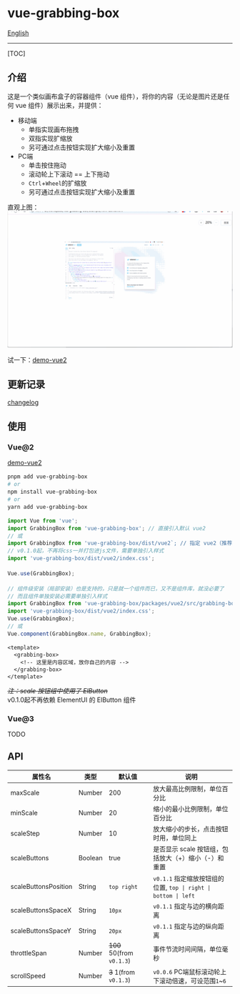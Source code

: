 # vue-grabbing-box

[English](README.md)

---

[TOC]

## 介绍

这是一个类似画布盒子的容器组件（vue 组件），将你的内容（无论是图片还是任何 vue 组件）展示出来，并提供：

- 移动端
  - 单指实现画布拖拽
  - 双指实现扩缩放
  - 另可通过点击按钮实现扩大缩小及重置
- PC端
  - 单击按住拖动
  - 滚动轮上下滚动 == 上下拖动
  - `Ctrl`+`Wheel`的扩缩放
  - 另可通过点击按钮实现扩大缩小及重置

直观上图：
![](docs/images/vue2-demo-captture.gif)

试一下：[demo-vue2](https://codermonkie.github.io/vue-grabbing-box/demo-vue2/)

## 更新记录

[changelog](./CHANGELOG.md)

## 使用

### Vue@2

[demo-vue2](./example/demo-vue2/)

```bash
pnpm add vue-grabbing-box
# or
npm install vue-grabbing-box
# or
yarn add vue-grabbing-box
```

```js
import Vue from 'vue';
import GrabbingBox from 'vue-grabbing-box'; // 直接引入默认 vue2
// 或
import GrabbingBox from 'vue-grabbing-box/dist/vue2`; // 指定 vue2（推荐）
// v0.1.0起，不再将css一并打包进js文件，需要单独引入样式
import 'vue-grabbing-box/dist/vue2/index.css';

Vue.use(GrabbingBox);

// 组件级安装（局部安装）也是支持的，只是就一个组件而已，又不是组件库，就没必要了
// 而且组件单独安装必需要单独引入样式
import GrabbingBox from 'vue-grabbing-box/packages/vue2/src/grabbing-box';
import 'vue-grabbing-box/dist/vue2/index.css';
Vue.use(GrabbingBox);
// 或
Vue.component(GrabbingBox.name, GrabbingBox);
```

```vue
<template>
  <grabbing-box>
    <!-- 这里是内容区域，放你自己的内容 -->
  </grabbing-box>
</template>
```

~~*注：scale 按钮组中使用了 ElButton*~~  
v0.1.0起不再依赖 ElementUI 的 ElButton 组件

### Vue@3

TODO

## API

|属性名|类型|默认值|说明|
|--|--|--|--|
|maxScale|Number|200|放大最高比例限制，单位百分比|
|minScale|Number|20|缩小的最小比例限制，单位百分比|
|scaleStep|Number|10|放大缩小的步长，点击按钮时用，单位同上|
|scaleButtons|Boolean|true|是否显示 scale 按钮组，包括放大（+）缩小（-）和重置|
|scaleButtonsPosition|String|`top right`|`v0.1.1` 指定缩放按钮组的位置, `top \| right \| bottom \| left`|
|scaleButtonsSpaceX|String|`10px`|`v0.1.1` 指定与边的横向距离|
|scaleButtonsSpaceY|String|`20px`|`v0.1.1` 指定与边的纵向距离|
|throttleSpan|Number|~~100~~ 50(from `v0.1.3`)|事件节流时间间隔，单位毫秒|
|scrollSpeed|Number|~~3~~ 1(from `v0.1.3`)|`v0.0.6` PC端鼠标滚动轮上下滚动倍速，可设范围`1`~`6`|
